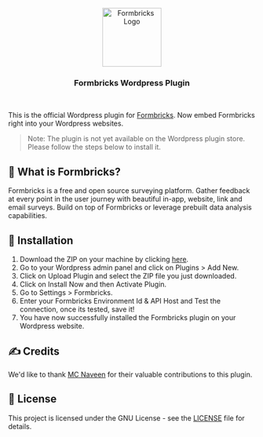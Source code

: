 <p align="center">
<a href="https://github.com/formbricks/formbricks">
    <img width="120" alt="Formbricks Logo" src="https://github.com/formbricks/formbricks/assets/72809645/0086704f-bee7-4d38-9cc8-fa42ee59e004">
  </a>
  <h3 align="center">Formbricks Wordpress Plugin</h3>

  <!-- <p align="center">
    <a href="https://formbricks.com/">Website</a>  |  <a href="https://formbricks.com/discord">Join Discord community</a>
  </p> -->
</p>

<br/>

This is the official Wordpress plugin for [Formbricks](https://github.com/formbricks/formbricks). Now embed Formbricks right into your Wordpress websites.

> Note: The plugin is not yet available on the Wordpress plugin store. Please follow the steps below to install it.

## 📖 What is Formbricks?

Formbricks is a free and open source surveying platform. Gather feedback at every point in the user journey with beautiful in-app, website, link and email surveys. Build on top of Formbricks or leverage prebuilt data analysis capabilities.

## 🚀 Installation

1. Download the ZIP on your machine by clicking [here](https://github.com/formbricks/wordpress/archive/refs/heads/main.zip).
2. Go to your Wordpress admin panel and click on Plugins > Add New.
3. Click on Upload Plugin and select the ZIP file you just downloaded.
4. Click on Install Now and then Activate Plugin.
5. Go to Settings > Formbricks.
6. Enter your Formbricks Environment Id & API Host and Test the connection, once its tested, save it!
7. You have now successfully installed the Formbricks plugin on your Wordpress website.

## ✍️ Credits

We'd like to thank [MC Naveen](https://github.com/mcnaveen) for their valuable contributions to this plugin.

## 📝 License

This project is licensed under the GNU License - see the [LICENSE](./LICENSE.txt) file for details.
